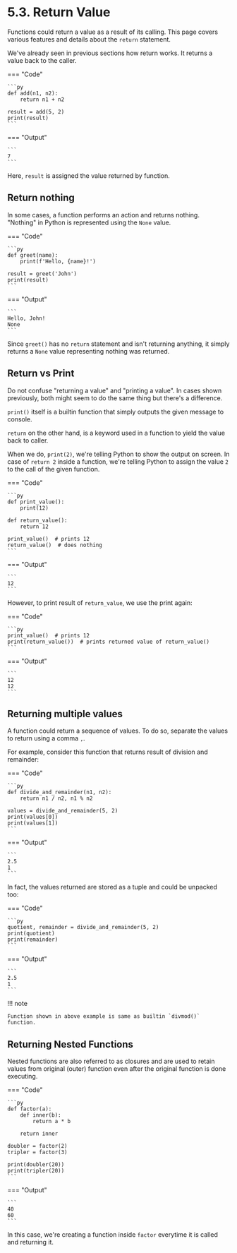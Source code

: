 # 5.3. Return Value
Functions could return a value as a result of its calling. This page covers various features
and details about the `return` statement.

We've already seen in previous sections how return works. It returns a value back to
the caller.

=== "Code"

    ```py
    def add(n1, n2):
        return n1 + n2

    result = add(5, 2)
    print(result)
    ```

=== "Output"

    ```
    7
    ```

Here, `result` is assigned the value returned by function.

## Return nothing
In some cases, a function performs an action and returns nothing. "Nothing" in Python is
represented using the `None` value.

=== "Code"

    ```py
    def greet(name):
        print(f'Hello, {name}!')

    result = greet('John')
    print(result)
    ```

=== "Output"

    ```
    Hello, John!
    None
    ```

Since `greet()` has no `return` statement and isn't returning anything, it simply returns
a `None` value representing nothing was returned.

## Return vs Print
Do not confuse "returning a value" and "printing a value". In cases shown previously, both
might seem to do the same thing but there's a difference.

`print()` itself is a builtin function that simply outputs the given message to console.

`return` on the other hand, is a keyword used in a function to yield the value back to caller.

When we do, `print(2)`, we're telling Python to show the output on screen. In case of
`return 2` inside a function, we're telling Python to assign the value `2` to the call
of the given function.

=== "Code"

    ```py
    def print_value():
        print(12)

    def return_value():
        return 12

    print_value()  # prints 12
    return_value()  # does nothing
    ```

=== "Output"

    ```
    12
    ```

However, to print result of `return_value`, we use the print again:

=== "Code"

    ```py
    print_value()  # prints 12
    print(return_value())  # prints returned value of return_value()
    ```

=== "Output"

    ```
    12
    12
    ```

## Returning multiple values
A function could return a sequence of values. To do so, separate the values
to return using a comma `,`.

For example, consider this function that returns result of division and remainder:

=== "Code"

    ```py
    def divide_and_remainder(n1, n2):
        return n1 / n2, n1 % n2

    values = divide_and_remainder(5, 2)
    print(values[0])
    print(values[1])
    ```

=== "Output"

    ```
    2.5
    1
    ```

<!-- TODO ref: Tuples -->
In fact, the values returned are stored as a tuple and could be unpacked too:

=== "Code"

    ```py
    quotient, remainder = divide_and_remainder(5, 2)
    print(quotient)
    print(remainder)
    ```

=== "Output"

    ```
    2.5
    1
    ```

!!! note

    Function shown in above example is same as builtin `divmod()` function.

## Returning Nested Functions
Nested functions are also referred to as closures and are used to retain values
from original (outer) function even after the original function is done executing.

=== "Code"

    ```py
    def factor(a):
        def inner(b):
            return a * b

        return inner

    doubler = factor(2)
    tripler = factor(3)

    print(doubler(20))
    print(tripler(20))
    ```

=== "Output"

    ```
    40
    60
    ```

In this case, we're creating a function inside `factor` everytime it is called and
returning it.

